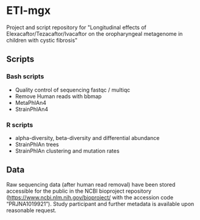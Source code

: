 # ETI-mgx
Project and script repository for "Longitudinal effects of Elexacaftor/Tezacaftor/Ivacaftor on the oropharyngeal metagenome in children with cystic fibrosis"

## Scripts
### Bash scripts
- Quality control of sequencing fastqc / multiqc
- Remove Human reads with bbmap
- MetaPhlAn4
- StrainPhlAn4
### R scripts
- alpha-diversity, beta-diversity and differential abundance
- StrainPhlAn trees
- StrainPhlAn clustering and mutation rates

## Data
Raw sequencing data (after human read removal) have been stored accessible for the public in the NCBI bioproject repository (https://www.ncbi.nlm.nih.gov/bioproject/ with the accession code “PRJNA1019921”). Study participant and further metadata is available upon reasonable request.
